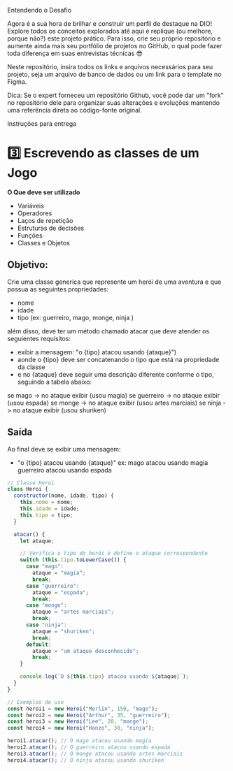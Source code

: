 Entendendo o Desafio
 
Agora é a sua hora de brilhar e construir um perfil de destaque na DIO! Explore todos os conceitos explorados até aqui e replique (ou melhore, porque não?) este projeto prático. Para isso, crie seu próprio repositório e aumente ainda mais seu portfólio de projetos no GitHub, o qual pode fazer toda diferença em suas entrevistas técnicas 😎
 
Neste repositório, insira todos os links e arquivos necessários para seu projeto, seja um arquivo de banco de dados ou um link para o template no Figma.
 
Dica: Se o expert forneceu um repositório Github, você pode dar um "fork" no repositório dele para organizar suas alterações e evoluções mantendo uma referência direta ao código-fonte original.
 
Instruções para entrega
# 3️⃣ Escrevendo as classes de um Jogo

**O Que deve ser utilizado**

- Variáveis
- Operadores
- Laços de repetição
- Estruturas de decisões
- Funções
- Classes e Objetos

## Objetivo:

Crie uma classe generica que represente um herói de uma aventura e que possua as seguintes propriedades:

- nome
- idade
- tipo (ex: guerreiro, mago, monge, ninja )

além disso, deve ter um método chamado atacar que deve atender os seguientes requisitos:

- exibir a mensagem: "o {tipo} atacou usando {ataque}")
- aonde o {tipo} deve ser concatenando o tipo que está na propriedade da classe
- e no {ataque} deve seguir uma descrição diferente conforme o tipo, seguindo a tabela abaixo:

se mago -> no ataque exibir (usou magia)
se guerreiro -> no ataque exibir (usou espada)
se monge -> no ataque exibir (usou artes marciais)
se ninja -> no ataque exibir (usou shuriken)

## Saída

Ao final deve se exibir uma mensagem:

- "o {tipo} atacou usando {ataque}"
  ex: mago atacou usando magia
  guerreiro atacou usando espada


```js
// Classe Heroi
class Heroi {
  constructor(nome, idade, tipo) {
    this.nome = nome;
    this.idade = idade;
    this.tipo = tipo;
  }

  atacar() {
    let ataque;

    // Verifica o tipo do herói e define o ataque correspondente
    switch (this.tipo.toLowerCase()) {
      case "mago":
        ataque = "magia";
        break;
      case "guerreiro":
        ataque = "espada";
        break;
      case "monge":
        ataque = "artes marciais";
        break;
      case "ninja":
        ataque = "shuriken";
        break;
      default:
        ataque = "um ataque desconhecido";
        break;
    }

    console.log(`O ${this.tipo} atacou usando ${ataque}`);
  }
}

// Exemplos de uso
const heroi1 = new Heroi("Merlin", 150, "mago");
const heroi2 = new Heroi("Arthur", 35, "guerreiro");
const heroi3 = new Heroi("Lee", 28, "monge");
const heroi4 = new Heroi("Hanzo", 30, "ninja");

heroi1.atacar(); // O mago atacou usando magia
heroi2.atacar(); // O guerreiro atacou usando espada
heroi3.atacar(); // O monge atacou usando artes marciais
heroi4.atacar(); // O ninja atacou usando shuriken

```
